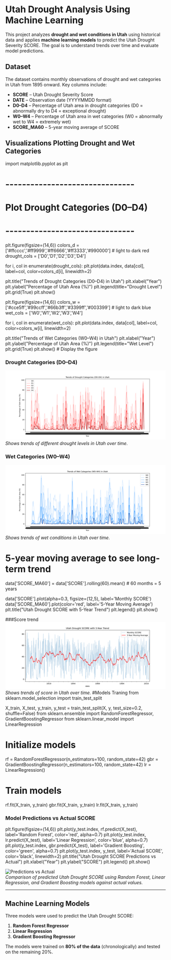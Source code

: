 # Utah Drought Analysis Using Machine Learning

This project analyzes **drought and wet conditions in Utah** using historical data and applies **machine learning models** to predict the Utah Drought Severity SCORE. 
The goal is to understand trends over time and evaluate model predictions.

## Dataset
The dataset contains monthly observations of drought and wet categories in Utah from 1895 onward. Key columns include:

- **SCORE** – Utah Drought Severity Score  
- **DATE** – Observation date (YYYYMMDD format)  
- **D0–D4** – Percentage of Utah area in drought categories (D0 = abnormally dry to D4 = exceptional drought)  
- **W0–W4** – Percentage of Utah area in wet categories (W0 = abnormally wet to W4 = extremely wet)  
- **SCORE_MA60** – 5-year moving average of SCORE 

## Visualizations   Plotting Drought and Wet Categories
import matplotlib.pyplot as plt

# -------------------------------
# Plot Drought Categories (D0–D4)
# -------------------------------
plt.figure(figsize=(14,6))
colors_d = ['#ffcccc','#ff9999','#ff6666','#ff3333','#990000']  # light to dark red
drought_cols = ['D0','D1','D2','D3','D4']

for i, col in enumerate(drought_cols):
    plt.plot(data.index, data[col], label=col, color=colors_d[i], linewidth=2)

plt.title("Trends of Drought Categories (D0–D4) in Utah")
plt.xlabel("Year")
plt.ylabel("Percentage of Utah Area (%)")
plt.legend(title="Drought Level")
plt.grid(True)
plt.show()  

plt.figure(figsize=(14,6))
colors_w = ['#cce5ff','#99ccff','#66b3ff','#3399ff','#003399']  # light to dark blue
wet_cols = ['W0','W1','W2','W3','W4']

for i, col in enumerate(wet_cols):
    plt.plot(data.index, data[col], label=col, color=colors_w[i], linewidth=2)

plt.title("Trends of Wet Categories (W0–W4) in Utah")
plt.xlabel("Year")
plt.ylabel("Percentage of Utah Area (%)")
plt.legend(title="Wet Level")
plt.grid(True)
plt.show()  # Display the figure

### Drought Categories (D0–D4)

![Drought Categories](drought_categories_trend.png)  
*Shows trends of different drought levels in Utah over time.*

### Wet Categories (W0–W4)

![Wet Categories](wet_categories_trend.png)  
*Shows trends of wet conditions in Utah over time.*
# 5-year moving average to see long-term trend
data['SCORE_MA60'] = data['SCORE'].rolling(60).mean()  # 60 months = 5 years

data['SCORE'].plot(alpha=0.3, figsize=(12,5), label='Monthly SCORE')
data['SCORE_MA60'].plot(color='red', label='5-Year Moving Average')
plt.title("Utah Drought SCORE with 5-Year Trend")
plt.legend()
plt.show()

###Score trend
![Wet Categories](utah_drought_score_trend.png)  
*Shows trends of score in Utah over time.*
#Models Traning
from sklearn.model_selection import train_test_split

X_train, X_test, y_train, y_test = train_test_split(X, y, test_size=0.2, shuffle=False)
from sklearn.ensemble import RandomForestRegressor, GradientBoostingRegressor
from sklearn.linear_model import LinearRegression

# Initialize models
rf = RandomForestRegressor(n_estimators=100, random_state=42)
gbr = GradientBoostingRegressor(n_estimators=100, random_state=42)
lr = LinearRegression()

# Train models
rf.fit(X_train, y_train)
gbr.fit(X_train, y_train)
lr.fit(X_train, y_train)
### Model Predictions vs Actual SCORE

plt.figure(figsize=(14,6))
plt.plot(y_test.index, rf.predict(X_test), label='Random Forest', color='red', alpha=0.7)
plt.plot(y_test.index, lr.predict(X_test), label='Linear Regression', color='blue', alpha=0.7)
plt.plot(y_test.index, gbr.predict(X_test), label='Gradient Boosting', color='green', alpha=0.7)
plt.plot(y_test.index, y_test, label='Actual SCORE', color='black', linewidth=2)
plt.title("Utah Drought SCORE Predictions vs Actual")
plt.xlabel("Year")
plt.ylabel("SCORE")
plt.legend()
plt.show()

![Predictions vs Actual](plots/utah_drought_predictions.png)  
*Comparison of predicted Utah Drought SCORE using Random Forest, Linear Regression, and Gradient Boosting models against actual values.*

---

## Machine Learning Models

Three models were used to predict the Utah Drought SCORE:

1. **Random Forest Regressor**  
2. **Linear Regression**  
3. **Gradient Boosting Regressor**

The models were trained on **80% of the data** (chronologically) and tested on the remaining 20%.  
